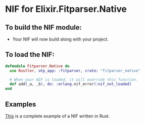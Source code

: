 # NIF for Elixir.Fitparser.Native

## To build the NIF module:

- Your NIF will now build along with your project.

## To load the NIF:

```elixir
defmodule Fitparser.Native do
  use Rustler, otp_app: :fitparser, crate: "fitparser_native"

  # When your NIF is loaded, it will override this function.
  def add(_a, _b), do: :erlang.nif_error(:nif_not_loaded)
end
```

## Examples

[This](https://github.com/rusterlium/NifIo) is a complete example of a NIF written in Rust.
